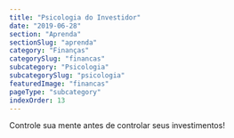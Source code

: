 ```yaml
---
title: "Psicologia do Investidor"
date: "2019-06-28"
section: "Aprenda"
sectionSlug: "aprenda"
category: "Finanças"
categorySlug: "financas"
subcategory: "Psicologia"
subcategorySlug: "psicologia"
featuredImage: "financas"
pageType: "subcategory"
indexOrder: 13
---
```


Controle sua mente antes de controlar seus investimentos!